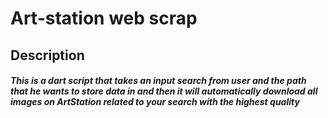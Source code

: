# Art-station web scrap

## Description


###### **This is a dart script that takes an input search from user and the path that he wants to store data in and then it will automatically download all images on ArtStation related to your search with the highest quality**

